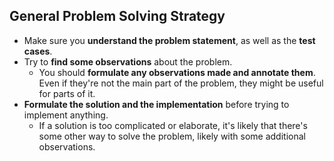 ## General Problem Solving Strategy
- Make sure you **understand the problem statement**, as well as the **test cases**.
- Try to **find some observations** about the problem.
    - You should **formulate any observations made and annotate them**. Even if they're not the main part of the problem, they might be useful for parts of it.
- **Formulate the solution and the implementation** before trying to implement anything.
    - If a solution is too complicated or elaborate, it's likely that there's some other way to solve the problem, likely with some additional observations.
